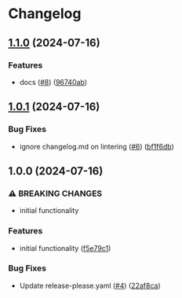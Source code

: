 # Changelog

## [1.1.0](https://github.com/prefapp/action-build-images-summary-update/compare/v1.0.1...v1.1.0) (2024-07-16)


### Features

* docs ([#8](https://github.com/prefapp/action-build-images-summary-update/issues/8)) ([96740ab](https://github.com/prefapp/action-build-images-summary-update/commit/96740ab4188228695bdab10111594b52a32b43e2))

## [1.0.1](https://github.com/prefapp/action-build-images-summary-update/compare/v1.0.0...v1.0.1) (2024-07-16)


### Bug Fixes

* ignore changelog.md on lintering ([#6](https://github.com/prefapp/action-build-images-summary-update/issues/6)) ([bf1f6db](https://github.com/prefapp/action-build-images-summary-update/commit/bf1f6db158150e48d901ac599e88a36a22b3d525))

## 1.0.0 (2024-07-16)


### ⚠ BREAKING CHANGES

* initial functionality

### Features

* initial functionality ([f5e79c1](https://github.com/prefapp/action-build-images-summary-update/commit/f5e79c1602bfe684bfc3bc2d6f485355d06e0a0f))


### Bug Fixes

* Update release-please.yaml ([#4](https://github.com/prefapp/action-build-images-summary-update/issues/4)) ([22af8ca](https://github.com/prefapp/action-build-images-summary-update/commit/22af8caac10773bedcf23173d47dcab984e05a47))
